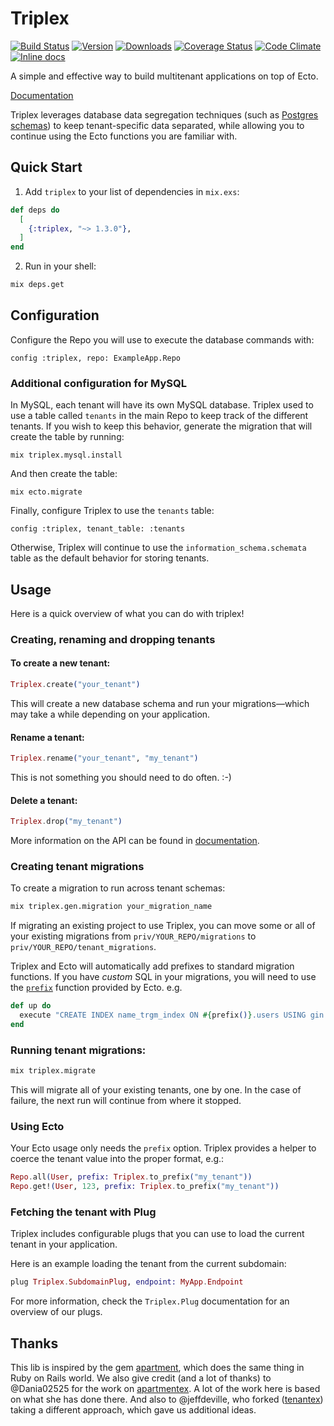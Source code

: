 # Triplex

[![Build Status](https://travis-ci.org/ateliware/triplex.svg?branch=master)](https://travis-ci.org/ateliware/triplex)
[![Version](http://img.shields.io/hexpm/v/triplex.svg?style=flat)](https://hex.pm/packages/triplex)
[![Downloads](https://img.shields.io/hexpm/dt/triplex.svg)](https://hex.pm/packages/triplex)
[![Coverage Status](https://coveralls.io/repos/github/ateliware/triplex/badge.svg?branch=master)](https://coveralls.io/github/ateliware/triplex?branch=master)
[![Code Climate](https://img.shields.io/codeclimate/github/ateliware/triplex.svg)](https://codeclimate.com/github/ateliware/triplex)
[![Inline docs](http://inch-ci.org/github/ateliware/triplex.svg?branch=master&style=flat)](http://inch-ci.org/github/ateliware/triplex)

A simple and effective way to build multitenant applications on top of Ecto.

[Documentation](https://hexdocs.pm/triplex/readme.html)

Triplex leverages database data segregation techniques (such as [Postgres schemas](https://www.postgresql.org/docs/current/static/ddl-schemas.html)) to keep tenant-specific data separated, while allowing you to continue using the Ecto functions you are familiar with.



## Quick Start

1. Add `triplex` to your list of dependencies in `mix.exs`:

```elixir
def deps do
  [
    {:triplex, "~> 1.3.0"},
  ]
end
```

2. Run in your shell:

```bash
mix deps.get
```


## Configuration

Configure the Repo you will use to execute the database commands with:

    config :triplex, repo: ExampleApp.Repo

### Additional configuration for MySQL

In MySQL, each tenant will have its own MySQL database.
Triplex used to use a table called `tenants` in the main Repo to keep track of the different tenants.
If you wish to keep this behavior, generate the migration that will create the table by running:

    mix triplex.mysql.install

And then create the table:

    mix ecto.migrate

Finally, configure Triplex to use the `tenants` table:

    config :triplex, tenant_table: :tenants

Otherwise, Triplex will continue to use the `information_schema.schemata` table as the default behavior for storing tenants.

## Usage

Here is a quick overview of what you can do with triplex!


### Creating, renaming and dropping tenants


#### To create a new tenant:

```elixir
Triplex.create("your_tenant")
```

This will create a new database schema and run your migrations—which may take a while depending on your application.


#### Rename a tenant:

```elixir
Triplex.rename("your_tenant", "my_tenant")
```

This is not something you should need to do often. :-)


#### Delete a tenant:

```elixir
Triplex.drop("my_tenant")
```

More information on the API can be found in [documentation](https://hexdocs.pm/triplex/Triplex.html#content).


### Creating tenant migrations

To create a migration to run across tenant schemas:

```bash
mix triplex.gen.migration your_migration_name
```

If migrating an existing project to use Triplex, you can move some or all of your existing migrations from `priv/YOUR_REPO/migrations` to  `priv/YOUR_REPO/tenant_migrations`.

Triplex and Ecto will automatically add prefixes to standard migration functions.  If you have _custom_ SQL in your migrations, you will need to use the [`prefix`](https://hexdocs.pm/ecto/Ecto.Migration.html#prefix/0) function provided by Ecto. e.g.

```elixir
def up do
  execute "CREATE INDEX name_trgm_index ON #{prefix()}.users USING gin (nam gin_trgm_ops);"
end
```


### Running tenant migrations:

```bash
mix triplex.migrate
```

This will migrate all of your existing tenants, one by one.  In the case of failure, the next run will continue from where it stopped.


### Using Ecto

Your Ecto usage only needs the `prefix` option.  Triplex provides a helper to coerce the tenant value into the proper format, e.g.:

```elixir
Repo.all(User, prefix: Triplex.to_prefix("my_tenant"))
Repo.get!(User, 123, prefix: Triplex.to_prefix("my_tenant"))
```


### Fetching the tenant with Plug

Triplex includes configurable plugs that you can use to load the current tenant in your application.

Here is an example loading the tenant from the current subdomain:

```elixir
plug Triplex.SubdomainPlug, endpoint: MyApp.Endpoint
```

For more information, check the `Triplex.Plug` documentation for an overview of our plugs.


## Thanks

This lib is inspired by the gem [apartment](https://github.com/influitive/apartment), which does the same thing in Ruby on Rails world. We also give credit (and a lot of thanks) to @Dania02525 for the work on [apartmentex](https://github.com/Dania02525/apartmentex).  A lot of the work here is based on what she has done there.  And also to @jeffdeville, who forked ([tenantex](https://github.com/jeffdeville/tenantex)) taking a different approach, which gave us additional ideas.

